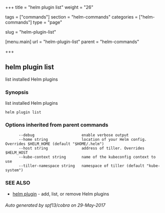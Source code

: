+++
title = "helm plugin list"
weight = "26"

tags = ["commands"]
section = "helm-commands"
categories = ["helm-commands"]
type = "page"

slug = "helm-plugin-list"

[menu.main]
  url = "helm-plugin-list"
  parent = "helm-commands"

+++

## helm plugin list

list installed Helm plugins

### Synopsis


list installed Helm plugins

```
helm plugin list
```

### Options inherited from parent commands

```
      --debug                     enable verbose output
      --home string               location of your Helm config. Overrides $HELM_HOME (default "$HOME/.helm")
      --host string               address of tiller. Overrides $HELM_HOST
      --kube-context string       name of the kubeconfig context to use
      --tiller-namespace string   namespace of tiller (default "kube-system")
```

### SEE ALSO
* [helm plugin](helm_plugin.md)	 - add, list, or remove Helm plugins

###### Auto generated by spf13/cobra on 29-May-2017
